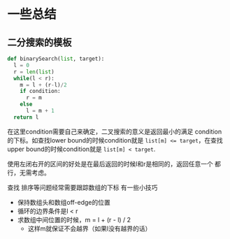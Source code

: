# 一些总结

## 二分搜索的模板

```python
def binarySearch(list, target):
  l = 0
  r = len(list)
  while(l < r):
    m = l + (r-l)/2
    if condition:
      r = m
    else
      l = m + 1
  return l
```
在这里condition需要自己来确定，二叉搜索的意义是返回最小的满足
condition的下标。如查找lower bound的时候condition就是
`list[m] <= target`，在查找upper bound的时候condition就是
`list[m] < target`.

使用左闭右开的区间的好处是在最后返回的时候l和r是相同的，返回任意一个
都行，无需考虑。

查找 排序等问题经常需要跟踪数组的下标
有一些小技巧
- 保持数组头和数组off-edge的位置
- 循环的边界条件是l < r
- 求数组中间位置的时候，m = l + (r - l) / 2
  - 这样m就保证不会越界（如果l没有越界的话）